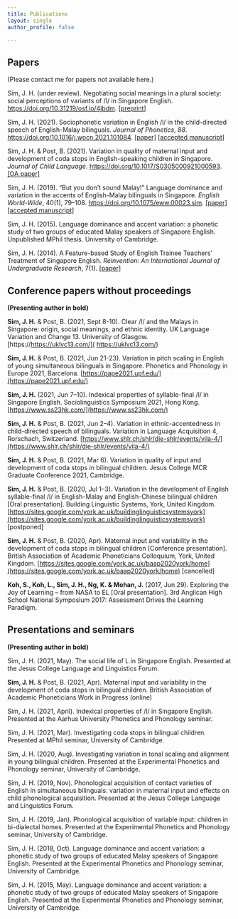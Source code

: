 ```yaml
---
title: Publications
layout: single
author_profile: false

---
```



## Papers

(Please contact me for papers not available here.)

Sim, J. H. (under review). Negotiating social meanings in a plural society: social perceptions of variants of /l/ in Singapore English. https://doi.org/10.31219/osf.io/4jbdm. [[preprint]](https://osf.io/4jbdm/)

Sim, J. H. (2021). Sociophonetic variation in English /l/ in the child-directed speech of English-Malay bilinguals. _Journal of Phonetics_, _88_. https://doi.org/10.1016/j.wocn.2021.101084. [[paper]](https://doi.org/10.1016/j.wocn.2021.101084) [[accepted manuscript]](/assets/documents/jphon_2021.pdf)

Sim, J. H. & Post, B. (2021). Variation in quality of maternal input and development of coda stops in English-speaking children in Singapore. _Journal of Child Language_. https://doi.org/10.1017/S0305000921000593. [[OA paper]](/assets/documents/jcl_2021.pdf) 

Sim, J. H. (2019). “But you don’t sound Malay!” Language dominance and variation in the accents of English-Malay bilinguals in Singapore. _English World-Wide_, 40(1), 79–108. https://doi.org/10.1075/eww.00023.sim. [[paper]](https://www.jbe-platform.com/content/journals/10.1075/eww.00023.sim) [[accepted manuscript]](https://www.researchgate.net/publication/330792385_But_you_don't_sound_Malay_Language_dominance_and_variation_in_the_accents_of_English-Malay_bilinguals_in_Singapore)

Sim, J. H. (2015). Language dominance and accent variation: a phonetic study of two
groups of educated Malay speakers of Singapore English. Unpublished MPhil thesis. University of Cambridge.

Sim, J. H. (2014). A Feature-based Study of English Trainee Teachers' Treatment of Singapore English. _Reinvention: An International Journal of Undergraduate Research_, 7(1). [[paper]](http://www.warwick.ac.uk/reinventionjournal/archive/volume7issue1/hong)

## Conference papers without proceedings

**(Presenting author in bold)**

**Sim, J. H.** & Post, B. (2021, Sept 8-10). Clear /l/ and the Malays in Singapore: origin, social meanings, and ethnic identity. UK Language Variation and Change 13. University of Glasgow. [https://https://uklvc13.com/](
  https://uklvc13.com/)

**Sim, J. H.** & Post, B. (2021, Jun 21-23). Variation in pitch scaling in English of young simultaneous bilinguals in Singapore. Phonetics and Phonology in Europe 2021, Barcelona. [https://pape2021.upf.edu/](https://pape2021.upf.edu/)

**Sim, J. H.** (2021, Jun 7–10). Indexical properties of syllable-final /l/ in Singapore English. Sociolinguistics Symposium 2021, Hong Kong. [https://www.ss23hk.com/](https://www.ss23hk.com/)

**Sim, J. H.** & Post, B. (2021, Jun 2–4). Variation in ethnic-accentedness in child-directed speech of bilinguals. Variation in Language Acquisition 4, Rorschach, Switzerland. [https://www.shlr.ch/shlr/die-shlr/events/vila-4/](https://www.shlr.ch/shlr/die-shlr/events/vila-4/)

**Sim, J. H.** & Post, B. (2021, Mar 6). Variation in quality of input and development of coda stops in bilingual children. Jesus College MCR Graduate Conference 2021, Cambridge.

**Sim, J. H.** & Post, B. (2020, Jul 1–3). Variation in the development of English syllable-final /l/ in English-Malay and English-Chinese bilingual children [Oral presentation]. Building Linguistic Systems, York, United Kingdom. [https://sites.google.com/york.ac.uk/buildinglinguisticsystemsyork](https://sites.google.com/york.ac.uk/buildinglinguisticsystemsyork) [postponed]

**Sim, J. H.** & Post, B. (2020, Apr). Maternal input and variability in the development of coda stops in bilingual children [Conference presentation]. British Association of Academic Phoneticians Colloquium, York, United Kingdom. [https://sites.google.com/york.ac.uk/baap2020york/home](https://sites.google.com/york.ac.uk/baap2020york/home) [cancelled]

**Koh, S., Koh, L., Sim, J. H., Ng, K. & Mohan, J.** (2017, Jun 29). Exploring the Joy of Learning – from NASA to EL [Oral presentation]. 3rd Anglican High School National Symposium 2017: Assessment Drives the Learning Paradigm.

## Presentations and seminars

**(Presenting author in bold)**

Sim, J. H. (2021, May). The social life of L in Singapore English. Presented at the Jesus College Language and Linguistics Forum.

**Sim, J. H.** & Post, B. (2021, Apr). Maternal input and variability in the development of coda stops in bilingual children. British Association of Academic Phoneticians Work in Progress (online)

Sim, J. H. (2021, April). Indexical properties of /l/ in Singapore English. Presented at the Aarhus University Phonetics and Phonology seminar.

Sim, J. H. (2021, Mar). Investigating coda stops in bilingual children. Presented at MPhil seminar, University of Cambridge.

Sim, J. H. (2020, Aug). Investigating variation in tonal scaling and alignment in young bilingual children. Presented at the Experimental Phonetics and Phonology seminar, University of Cambridge.

Sim, J. H. (2019, Nov). Phonological acquisition of contact varieties of English in simultaneous bilinguals: variation in maternal input and effects on child phonological acquisition. Presented at the Jesus College Language and Linguistics Forum.

Sim, J. H. (2019, Jan). Phonological acquisition of variable input: children in bi-dialectal homes. Presented at the Experimental Phonetics and Phonology seminar, University of Cambridge.

Sim, J. H. (2018, Oct). Language dominance and accent variation: a phonetic study of two groups of educated Malay speakers of Singapore English. Presented at the Experimental Phonetics and Phonology seminar, University of Cambridge.

Sim, J. H. (2015, May). Language dominance and accent variation: a phonetic study of two groups of educated Malay speakers of Singapore English. Presented at the Experimental Phonetics and Phonology seminar, University of Cambridge.
